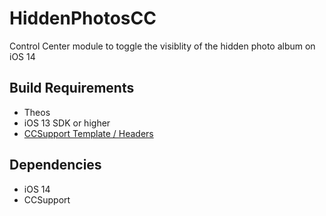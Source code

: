 # HiddenPhotosCC
Control Center module to toggle the visiblity of the hidden photo album on iOS 14

## Build Requirements
- Theos
- iOS 13 SDK or higher
- [CCSupport Template / Headers](https://github.com/opa334/CCSupportTemplates)

## Dependencies
- iOS 14
- CCSupport
